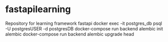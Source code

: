 # fastapilearning

Repository for learning framework fastapi
docker exec -it postgres_db psql -U postgresUSER -d postgresDB
docker-compose run backend alembic init alembic
docker-compose run backend alembic upgrade head
